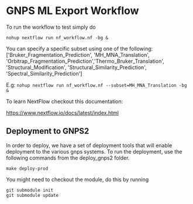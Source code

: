 # GNPS ML Export Workflow

To run the workflow to test simply do

```
nohup nextflow run nf_workflow.nf -bg &
```

You can specify a specific subset using one of the following:
['Bruker_Fragmentation_Prediction', 'MH_MNA_Translation', 'Orbitrap_Fragmentation_Prediction','Thermo_Bruker_Translation', 'Structural_Modification', 'Structural_Similarity_Prediction', 'Spectral_Similarity_Prediction']

E.g: ```nohup nextflow run nf_workflow.nf --subset=MH_MNA_Translation -bg &```

To learn NextFlow checkout this documentation:

https://www.nextflow.io/docs/latest/index.html

## Deployment to GNPS2

In order to deploy, we have a set of deployment tools that will enable deployment to the various gnps systems. To run the deployment, use the following commands from the deploy_gnps2 folder. 

```
make deploy-prod
```

You might need to checkout the module, do this by running

```
git submodule init
git submodule update
```
